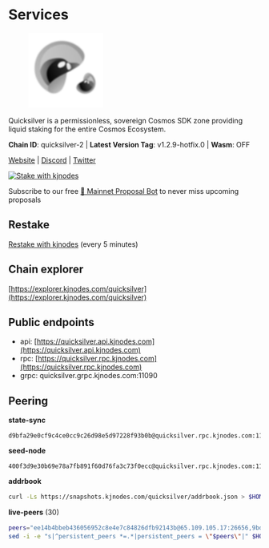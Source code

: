 # Services

<figure><img src="https://raw.githubusercontent.com/kj89/cosmos-images/main/logos/quicksilver.png" width="150" alt=""><figcaption></figcaption></figure>

Quicksilver is a permissionless, sovereign Cosmos SDK zone providing liquid staking for the entire Cosmos Ecosystem.

**Chain ID**: quicksilver-2 | **Latest Version Tag**: v1.2.9-hotfix.0 | **Wasm**: OFF

[Website](https://quicksilver.zone) | [Discord](https://discord.gg/quicksilverprotocol) | [Twitter](https://twitter.com/quicksilverzone)

[![Stake with kjnodes](https://i.ibb.co/cr44Q8j/button-stake-with-kjnodes.png)](https://restake.app/quicksilver/quickvaloper1fqfgpwdngmmay6ah7mg9y4k7ayykpzu6l3ht2m)

Subscribe to our free [🤖 Mainnet Proposal Bot](https://t.me/kjnodes_proposal_bot) to never miss upcoming proposals

## Restake

[Restake with kjnodes](https://restake.app/quicksilver/quickvaloper1fqfgpwdngmmay6ah7mg9y4k7ayykpzu6l3ht2m) (every 5 minutes)
## Chain explorer
[https://explorer.kjnodes.com/quicksilver](https://explorer.kjnodes.com/quicksilver)

## Public endpoints

* api: [https://quicksilver.api.kjnodes.com](https://quicksilver.api.kjnodes.com)
* rpc: [https://quicksilver.rpc.kjnodes.com](https://quicksilver.rpc.kjnodes.com)
* grpc: quicksilver.grpc.kjnodes.com:11090

## Peering

**state-sync**

```text
d9bfa29e0cf9c4ce0cc9c26d98e5d97228f93b0b@quicksilver.rpc.kjnodes.com:11656
```

**seed-node**

```text
400f3d9e30b69e78a7fb891f60d76fa3c73f0ecc@quicksilver.rpc.kjnodes.com:11659
```

**addrbook**
```bash
curl -Ls https://snapshots.kjnodes.com/quicksilver/addrbook.json > $HOME/.quicksilverd/config/addrbook.json
```

**live-peers** (30)
```bash
peers="ee14b4bbeb436056952c8e4e7c84826dfb92143b@65.109.105.17:26656,9bd2b7e39fb0d823402f22c90e3000fdf3cd05bf@88.99.104.180:26656,0a3860f9d3c27b34910fe8660240ae55699b55c2@84.244.95.245:26656,e64a4e480a2971c339fa06a58293e8e060082ad5@185.16.36.134:26656,e3dd956ac4081ba42ae3d038edd6d80ddf092751@198.199.90.99:26656,d9bfa29e0cf9c4ce0cc9c26d98e5d97228f93b0b@65.109.88.38:11656,c3ec2daba16e457ca5117079f34ff49e99e7572d@65.109.94.221:35656,6785dbb8a0138600e0e0faaa77baa375451b38bb@162.55.132.48:15620,e726816f42831689eab9378d5d577f1d06d25716@176.9.188.21:26656,ef1cb5bff5b76957f02636a30d5d85d861a35dbe@65.109.92.240:21026,ebafaa0d0087ecfc785b095d6a91a67a12eecd80@5.9.100.25:26656,f73ee3d2450f41bcf1b2975552cdf60a118a64c9@46.4.50.247:11656,3bd708547317e9efd8d63d8a51c5bc32d11f4840@138.201.32.103:26056,0a226e70ceb7a4123e66216d1ed83ef22ed8a187@185.119.118.118:2000,765aa57477e21bf94d4c41dda643f297132a1178@51.195.234.250:26656,e09b47db9c221a9d064069befcc471d949d2c28d@45.14.135.159:15620,06230bbaabb6c9c6223275b57d8e10fc609ae7ba@51.89.7.184:26633,618e09601dd5abb2bd02de957982742e4c1975ab@195.14.6.2:26656,ebc272824924ea1a27ea3183dd0b9ba713494f83@195.3.220.136:27026,602700ce2ed57b2176514ec2ecbda079caa7a536@178.170.40.28:15620,c05c72b90e5a3d80f67e9da884a3f97b884d8ac2@65.109.112.29:26656,c0beca70dbd3ef5bb433f7aa280d56d2a150bbd3@95.214.52.144:26656,225a08945298003a397eb6a51854525948fd9a5b@162.55.245.149:2010,d057145a457f3e3565926d3b385acd366f117d18@65.109.52.178:26656,3308d9078fcca016fbd8dc8f3b19666326f41a6f@138.201.121.185:26672,0dfdec8a3bba26ad4258d3fd67a8468c10c3109c@195.114.30.92:11656,185f80586290dcd53db67ebc2da1e146e291bcd6@148.251.13.186:11156,08ab5be08f12754381c0fd088bb36d9d294f54c6@65.109.21.74:26656,cbc2c7a7cd39750abee0dcd5dd2832feddbde20e@50.21.173.76:26656,ae44851a5d63d70382c1621bc7727db2a40d10d0@88.99.164.158:21026"
sed -i -e "s|^persistent_peers *=.*|persistent_peers = \"$peers\"|" $HOME/.quicksilverd/config/config.toml
```
